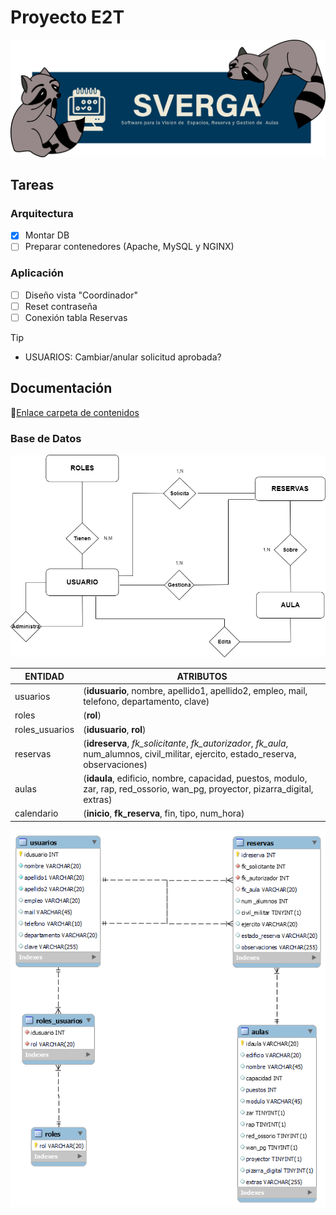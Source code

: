 # Proyecto E2T
![SVERGA](https://github.com/CIS-TIC/Proyecto/blob/main/Recursos/pedrosverga.png)
## Tareas
### Arquitectura
- [X] Montar DB
- [ ] Preparar contenedores (Apache, MySQL y NGINX)
### Aplicación
- [ ] Diseño vista "Coordinador"
- [ ] Reset contraseña
- [ ] Conexión tabla Reservas

>[!TIP]
>+ USUARIOS: Cambiar/anular solicitud aprobada?
## Documentación
:link:[Enlace carpeta de contenidos](https://1drv.ms/f/s!Aixurhs-zJm9bmkndDmPo6mAk1Q?e=WchtPc)
### Base de Datos
![Esquema DB](https://github.com/CIS-TIC/Proyecto/blob/main/Recursos/E-R%20SVERGA%206.0.drawio.png)

| ENTIDAD | ATRIBUTOS |
| --- | --- |
| usuarios | (**idusuario**, nombre, apellido1, apellido2, empleo, mail, telefono, departamento, clave) |
| roles | (**rol**) |
| roles_usuarios | (**idusuario**, **rol**) |
| reservas | (**idreserva**, *fk_solicitante*, *fk_autorizador*, *fk_aula*, num_alumnos, civil_militar, ejercito, estado_reserva, observaciones) |
| aulas | (**idaula**, edificio, nombre, capacidad, puestos, modulo, zar, rap, red_ossorio, wan_pg, proyector, pizarra_digital, extras) |
| calendario | (**inicio**, **fk_reserva**, fin, tipo, num_hora) |



![Diseño final DB](https://github.com/CIS-TIC/Proyecto/blob/main/Recursos/RELACIONAL%20SVERGA%206.0.png)





